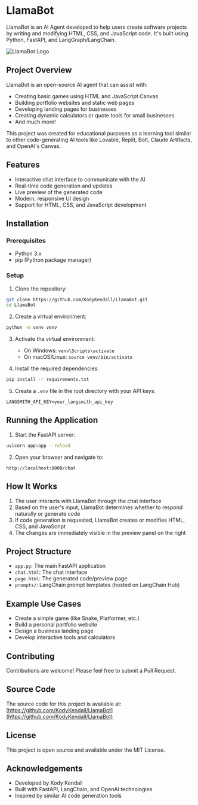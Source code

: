 # LlamaBot

LlamaBot is an AI Agent developed to help users create software projects by writing and modifying HTML, CSS, and JavaScript code. It's built using Python, FastAPI, and LangGraph/LangChain.

![LlamaBot Logo](https://service-jobs-images.s3.us-east-2.amazonaws.com/7rl98t1weu387r43il97h6ipk1l7)

## Project Overview

LlamaBot is an open-source AI agent that can assist with:
- Creating basic games using HTML and JavaScript Canvas
- Building portfolio websites and static web pages
- Developing landing pages for businesses
- Creating dynamic calculators or quote tools for small businesses
- And much more!

This project was created for educational purposes as a learning tool similar to other code-generating AI tools like Lovable, Replit, Bolt, Claude Artifacts, and OpenAI's Canvas.

## Features

- Interactive chat interface to communicate with the AI
- Real-time code generation and updates
- Live preview of the generated code
- Modern, responsive UI design
- Support for HTML, CSS, and JavaScript development

## Installation

### Prerequisites

- Python 3.x
- pip (Python package manager)

### Setup

1. Clone the repository:
```bash
git clone https://github.com/KodyKendall/LlamaBot.git
cd LlamaBot
```

2. Create a virtual environment:
```bash
python -m venv venv
```

3. Activate the virtual environment:
   - On Windows: `venv\Scripts\activate`
   - On macOS/Linux: `source venv/bin/activate`

4. Install the required dependencies:
```bash
pip install -r requirements.txt
```

5. Create a `.env` file in the root directory with your API keys:
```
LANGSMITH_API_KEY=your_langsmith_api_key
```

## Running the Application

1. Start the FastAPI server:
```bash
uvicorn app:app --reload
```

2. Open your browser and navigate to:
```
http://localhost:8000/chat
```

## How It Works

1. The user interacts with LlamaBot through the chat interface
2. Based on the user's input, LlamaBot determines whether to respond naturally or generate code
3. If code generation is requested, LlamaBot creates or modifies HTML, CSS, and JavaScript
4. The changes are immediately visible in the preview panel on the right

## Project Structure

- `app.py`: The main FastAPI application
- `chat.html`: The chat interface
- `page.html`: The generated code/preview page
- `prompts/`: LangChain prompt templates (hosted on LangChain Hub)

## Example Use Cases

- Create a simple game (like Snake, Platformer, etc.)
- Build a personal portfolio website
- Design a business landing page
- Develop interactive tools and calculators

## Contributing

Contributions are welcome! Please feel free to submit a Pull Request.

## Source Code

The source code for this project is available at:
[https://github.com/KodyKendall/LlamaBot](https://github.com/KodyKendall/LlamaBot)

## License

This project is open source and available under the MIT License.

## Acknowledgements

- Developed by Kody Kendall
- Built with FastAPI, LangChain, and OpenAI technologies
- Inspired by similar AI code generation tools